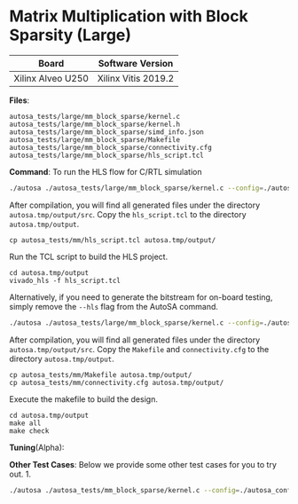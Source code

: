 # Matrix Multiplication with Block Sparsity (Large)

Board        | Software Version
-------------|-----------------
Xilinx Alveo U250 | Xilinx Vitis 2019.2

__Files__:
```
autosa_tests/large/mm_block_sparse/kernel.c
autosa_tests/large/mm_block_sparse/kernel.h
autosa_tests/large/mm_block_sparse/simd_info.json
autosa_tests/large/mm_block_sparse/Makefile
autosa_tests/large/mm_block_sparse/connectivity.cfg
autosa_tests/large/mm_block_sparse/hls_script.tcl
```

__Command__:
To run the HLS flow for C/RTL simulation
```bash
./autosa ./autosa_tests/large/mm_block_sparse/kernel.c --config=./autosa_config/autosa_config.json --target=autosa_hls_c --output-dir=./autosa.tmp/output --sa-sizes="{kernel[]->space_time[3];kernel[]->array_part[256,256,512];kernel[]->latency[32,32];kernel[]->simd[8]}" --simd-info=./autosa_tests/large/mm_block_sparse/simd_info.json --host-serialize --hls --block-sparse --block-sparse-ratio="{kernel[]->A[4,8]}"
```

After compilation, you will find all generated files under the directory `autosa.tmp/output/src`. Copy the `hls_script.tcl` to the directory `autosa.tmp/output`.

```
cp autosa_tests/mm/hls_script.tcl autosa.tmp/output/
```

Run the TCL script to build the HLS project.

```
cd autosa.tmp/output
vivado_hls -f hls_script.tcl
```

Alternatively, if you need to generate the bitstream for on-board testing, simply remove the `--hls` flag from the AutoSA command.
```bash
./autosa ./autosa_tests/large/mm_block_sparse/kernel.c --config=./autosa_config/autosa_config.json --target=autosa_hls_c --output-dir=./autosa.tmp/output --sa-sizes="{kernel[]->space_time[3];kernel[]->array_part[256,256,512];kernel[]->latency[32,32];kernel[]->simd[8]}" --simd-info=./autosa_tests/mm_block_sparse/simd_info.json --host-serialize --block-sparse --block-sparse-ratio="{kernel[]->A[4,8]}"
```

After compilation, you will find all generated files under the directory `autosa.tmp/output/src`. Copy the `Makefile` and `connectivity.cfg` to the directory `autosa.tmp/output`.

```
cp autosa_tests/mm/Makefile autosa.tmp/output/
cp autosa_tests/mm/connectivity.cfg autosa.tmp/output/
```

Execute the makefile to build the design.

```
cd autosa.tmp/output
make all
make check
```

__Tuning__(Alpha):

__Other Test Cases__:
Below we provide some other test cases for you to try out.
1. 
```bash
./autosa ./autosa_tests/mm_block_sparse/kernel.c --config=./autosa_config/autosa_config.json --target=autosa_hls_c --output-dir=./autosa.tmp/output --sa-sizes="{kernel[]->space_time[3];kernel[]->array_part[16,16,16];kernel[]->latency[8,8];kernel[]->simd[8]}" --simd-info=./autosa_tests/mm_block_sparse/simd_info.json --host-serialize --block-sparse --block-sparse-ratio="{kernel[]->block_sparse[3,8]}"
```
